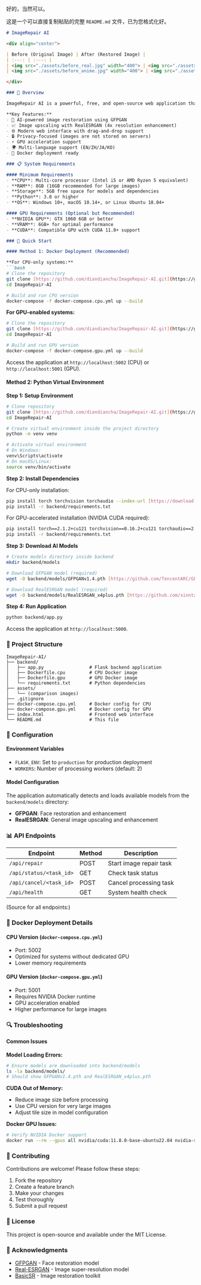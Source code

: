 好的，当然可以。

这是一个可以直接复制粘贴的完整 `README.md` 文件，已为您格式化好。

````markdown
# ImageRepair AI

<div align="center">

| Before (Original Image) | After (Restored Image) |
| :---: | :---: |
| <img src="./assets/before_real.jpg" width="400"> | <img src="./assets/after_real.jpg" width="400"> |
| <img src="./assets/before_anime.jpg" width="400"> | <img src="./assets/after_anime.jpg" width="400"> |

</div>

### 🎯 Overview

ImageRepair AI is a powerful, free, and open-source web application that uses advanced AI models to restore, enhance, and repair damaged images. Built with GFPGAN and RealESRGAN, it can fix scratches, reduce blur, enhance details, and upscale images with remarkable quality.

**Key Features:**
- 🤖 AI-powered image restoration using GFPGAN
- 📈 Image upscaling with RealESRGAN (4x resolution enhancement)
- 🌐 Modern web interface with drag-and-drop support
- 🔒 Privacy-focused (images are not stored on servers)
- ⚡ GPU acceleration support
- 🌍 Multi-language support (EN/ZH/JA/KO)
- 🐳 Docker deployment ready

### 📋 System Requirements

#### Minimum Requirements
- **CPU**: Multi-core processor (Intel i5 or AMD Ryzen 5 equivalent)
- **RAM**: 8GB (16GB recommended for large images)
- **Storage**: 5GB free space for models and dependencies
- **Python**: 3.8 or higher
- **OS**: Windows 10+, macOS 10.14+, or Linux Ubuntu 18.04+

#### GPU Requirements (Optional but Recommended)
- **NVIDIA GPU**: GTX 1060 6GB or better
- **VRAM**: 6GB+ for optimal performance
- **CUDA**: Compatible GPU with CUDA 11.8+ support

### 🚀 Quick Start

#### Method 1: Docker Deployment (Recommended)

**For CPU-only systems:**
```bash
# Clone the repository
git clone [https://github.com/diandiancha/ImageRepair-AI.git](https://github.com/diandiancha/ImageRepair-AI.git)
cd ImageRepair-AI

# Build and run CPU version
docker-compose -f docker-compose.cpu.yml up --build
````

**For GPU-enabled systems:**

```bash
# Clone the repository
git clone [https://github.com/diandiancha/ImageRepair-AI.git](https://github.com/diandiancha/ImageRepair-AI.git)
cd ImageRepair-AI

# Build and run GPU version
docker-compose -f docker-compose.gpu.yml up --build
```

Access the application at `http://localhost:5002` (CPU) or `http://localhost:5001` (GPU).

#### Method 2: Python Virtual Environment

**Step 1: Setup Environment**

```bash
# Clone repository
git clone [https://github.com/diandiancha/ImageRepair-AI.git](https://github.com/diandiancha/ImageRepair-AI.git)
cd ImageRepair-AI

# Create virtual environment inside the project directory
python -m venv venv

# Activate virtual environment
# On Windows:
venv\Scripts\activate
# On macOS/Linux:
source venv/bin/activate
```

**Step 2: Install Dependencies**

For CPU-only installation:

```bash
pip install torch torchvision torchaudio --index-url [https://download.pytorch.org/whl/cpu](https://download.pytorch.org/whl/cpu)
pip install -r backend/requirements.txt
```

For GPU-accelerated installation (NVIDIA CUDA required):

```bash
pip install torch==2.1.2+cu121 torchvision==0.16.2+cu121 torchaudio==2.1.2 --extra-index-url [https://download.pytorch.org/whl/cu121](https://download.pytorch.org/whl/cu121)
pip install -r backend/requirements.txt
```

**Step 3: Download AI Models**

```bash
# Create models directory inside backend
mkdir backend/models

# Download GFPGAN model (required)
wget -O backend/models/GFPGANv1.4.pth [https://github.com/TencentARC/GFPGAN/releases/download/v1.3.0/GFPGANv1.4.pth](https://github.com/TencentARC/GFPGAN/releases/download/v1.3.0/GFPGANv1.4.pth)

# Download RealESRGAN model (required)
wget -O backend/models/RealESRGAN_x4plus.pth [https://github.com/xinntao/Real-ESRGAN/releases/download/v0.1.0/RealESRGAN_x4plus.pth](https://github.com/xinntao/Real-ESRGAN/releases/download/v0.1.0/RealESRGAN_x4plus.pth)
```

**Step 4: Run Application**

```bash
python backend/app.py
```

Access the application at `http://localhost:5000`.

### 📁 Project Structure

```
ImageRepair-AI/
├── backend/
│   ├── app.py                 # Flask backend application
│   ├── Dockerfile.cpu         # CPU Docker image
│   ├── Dockerfile.gpu         # GPU Docker image
│   └── requirements.txt       # Python dependencies
├── assets/
│   └── (comparison images)
├── .gitignore
├── docker-compose.cpu.yml     # Docker config for CPU
├── docker-compose.gpu.yml     # Docker config for GPU
├── index.html                 # Frontend web interface
└── README.md                  # This file
```

### 🔧 Configuration

#### Environment Variables

  - `FLASK_ENV`: Set to `production` for production deployment
  - `WORKERS`: Number of processing workers (default: 2)

#### Model Configuration

The application automatically detects and loads available models from the `backend/models` directory:

  - **GFPGAN**: Face restoration and enhancement
  - **RealESRGAN**: General image upscaling and enhancement

### 📊 API Endpoints

| Endpoint | Method | Description |
|----------|---------|-------------|
| `/api/repair` | POST | Start image repair task |
| `/api/status/<task_id>` | GET | Check task status |
| `/api/cancel/<task_id>` | POST | Cancel processing task |
| `/api/health` | GET | System health check |

(Source for all endpoints:)

### 🐳 Docker Deployment Details

#### CPU Version (`docker-compose.cpu.yml`)

  - Port: 5002
  - Optimized for systems without dedicated GPU
  - Lower memory requirements

#### GPU Version (`docker-compose.gpu.yml`)

  - Port: 5001
  - Requires NVIDIA Docker runtime
  - GPU acceleration enabled
  - Higher performance for large images

### 🔍 Troubleshooting

#### Common Issues

**Model Loading Errors:**

```bash
# Ensure models are downloaded into backend/models
ls -la backend/models/
# Should show GFPGANv1.4.pth and RealESRGAN_x4plus.pth
```

**CUDA Out of Memory:**

  - Reduce image size before processing
  - Use CPU version for very large images
  - Adjust tile size in model configuration

**Docker GPU Issues:**

```bash
# Verify NVIDIA Docker support
docker run --rm --gpus all nvidia/cuda:11.8.0-base-ubuntu22.04 nvidia-smi
```

### 🤝 Contributing

Contributions are welcome\! Please follow these steps:

1.  Fork the repository
2.  Create a feature branch
3.  Make your changes
4.  Test thoroughly
5.  Submit a pull request

### 📄 License

This project is open-source and available under the MIT License.

### 🙏 Acknowledgments

  - [GFPGAN](https://github.com/TencentARC/GFPGAN) - Face restoration model
  - [Real-ESRGAN](https://github.com/xinntao/Real-ESRGAN) - Image super-resolution model
  - [BasicSR](https://github.com/XPixelGroup/BasicSR) - Image restoration toolkit

<!-- end list -->

```
```
